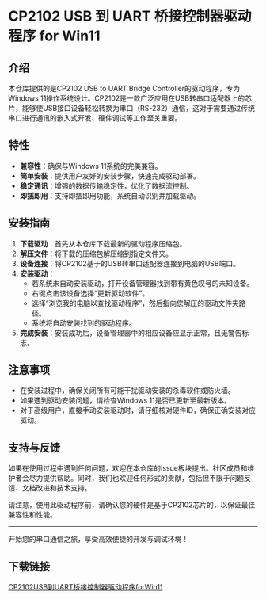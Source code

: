 # CP2102 USB 到 UART 桥接控制器驱动程序 for Win11

## 介绍

本仓库提供的是CP2102 USB to UART Bridge Controller的驱动程序，专为Windows 11操作系统设计。CP2102是一款广泛应用在USB转串口适配器上的芯片，能够使USB接口设备轻松转换为串口（RS-232）通信，这对于需要通过传统串口进行通讯的嵌入式开发、硬件调试等工作至关重要。

## 特性
- **兼容性**：确保与Windows 11系统的完美兼容。
- **简单安装**：提供用户友好的安装步骤，快速完成驱动部署。
- **稳定通讯**：增强的数据传输稳定性，优化了数据流控制。
- **即插即用**：支持即插即用功能，系统自动识别并加载驱动。

## 安装指南
1. **下载驱动**：首先从本仓库下载最新的驱动程序压缩包。
2. **解压文件**：将下载的压缩包解压缩到指定文件夹。
3. **设备连接**：将CP2102基于的USB转串口适配器连接到电脑的USB端口。
4. **安装驱动**：
   - 若系统未自动安装驱动，打开设备管理器找到带有黄色叹号的未知设备。
   - 右键点击该设备选择“更新驱动软件”。
   - 选择“浏览我的电脑以查找驱动程序”，然后指向您解压的驱动文件夹路径。
   - 系统将自动安装找到的驱动程序。
5. **完成安装**：安装成功后，设备管理器中的相应设备应显示正常，且无警告标志。

## 注意事项
- 在安装过程中，确保关闭所有可能干扰驱动安装的杀毒软件或防火墙。
- 如果遇到驱动安装问题，请检查Windows 11是否已更新至最新版本。
- 对于高级用户，直接手动安装驱动时，请仔细核对硬件ID，确保正确安装对应驱动。

## 支持与反馈
如果在使用过程中遇到任何问题，欢迎在本仓库的Issue板块提出。社区成员和维护者会尽力提供帮助。同时，我们也欢迎任何形式的贡献，包括但不限于问题反馈、文档改进和技术支持。

请注意，使用此驱动程序前，请确认您的硬件是基于CP2102芯片的，以保证最佳兼容性和性能。

--- 

开始您的串口通信之旅，享受高效便捷的开发与调试环境！

## 下载链接

[CP2102USB到UART桥接控制器驱动程序forWin11](https://pan.quark.cn/s/093638feb794)